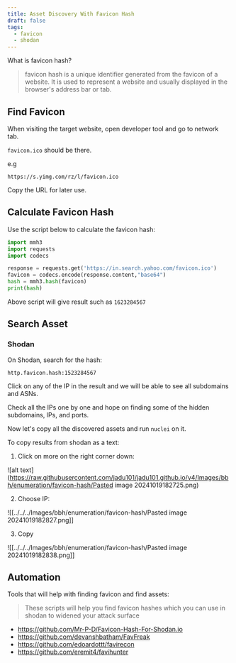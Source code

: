```yaml
---
title: Asset Discovery With Favicon Hash
draft: false
tags:
  - favicon
  - shodan
---
```

What is favicon hash?

> favicon hash is a unique identifier generated from the favicon of a website. It is used to represent a website and usually displayed in the browser's address bar or tab.

## Find Favicon

When visiting the target website, open developer tool and go to network tab.

`favicon.ico` should be there.

e.g

```
https://s.yimg.com/rz/l/favicon.ico
```

Copy the URL for later use.

## Calculate Favicon Hash

Use the script below to calculate the favicon hash:

```python
import mmh3 
import requests 
import codecs

response = requests.get('https://in.search.yahoo.com/favicon.ico')
favicon = codecs.encode(response.content,"base64") 
hash = mmh3.hash(favicon) 
print(hash)
```

Above script will give result such as `1623284567`

## Search Asset
### Shodan

On Shodan, search for the hash:

`http.favicon.hash:1523284567`

Click on any of the IP in the result and we will be able to see all subdomains and ASNs.

Check all the IPs one by one and hope on finding some of the hidden subdomains, IPs, and ports. 

Now let's copy all the discovered assets and run `nuclei` on it. 


To copy results from shodan as a text:

1. Click on more on the right corner down:

![alt text](https://raw.githubusercontent.com/jadu101/jadu101.github.io/v4/Images/bbh/enumeration/favicon-hash/Pasted image 20241019182725.png)

2. Choose IP:

![[../../../Images/bbh/enumeration/favicon-hash/Pasted image 20241019182827.png]]

3. Copy

![[../../../Images/bbh/enumeration/favicon-hash/Pasted image 20241019182838.png]]


## Automation

Tools that will help with finding favicon and find assets:

> These scripts will help you find favicon hashes which you can use in shodan to widened your attack surface

- https://github.com/Mr-P-D/Favicon-Hash-For-Shodan.io 
- https://github.com/devanshbatham/FavFreak
- https://github.com/edoardottt/favirecon
- https://github.com/eremit4/favihunter


